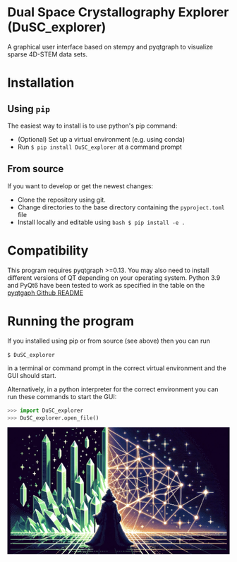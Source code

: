 # Dual Space Crystallography Explorer (DuSC_explorer)

A graphical user interface based on stempy and pyqtgraph to visualize sparse 4D-STEM data sets.

# Installation

## Using `pip`

The easiest way to install is to use python's pip command:

 - (Optional) Set up a virtual environment (e.g. using conda)
 - Run `$ pip install DuSC_explorer` at a command prompt

## From source

If you want to develop or get the newest changes:

 - Clone the repository using git.
 - Change directories to the base directory containing the `pyproject.toml` file
 - Install locally and editable using ``bash $ pip install -e .``

# Compatibility

This program requires pyqtgraph >=0.13. You may also need to install different versions of QT depending on your operating system. Python 3.9 and PyQt6 have been tested to work as specified in the table on the [pyqtgaph Github README](https://github.com/pyqtgraph/pyqtgraph?tab=readme-ov-file#requirements)

# Running the program

If you installed using pip or from source (see above) then you can run

``$ DuSC_explorer``

in a terminal or command prompt in the correct virtual environment and the GUI should start.

Alternatively, in a python interpreter for the correct environment you can run these commands to start the GUI:

```python
>>> import DuSC_explorer
>>> DuSC_explorer.open_file()
```

![GUI example](images/dusc_explorer2.png)
